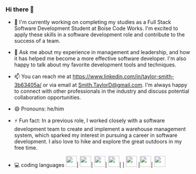 ### Hi there 👋

- 🔭 I'm currently working on completing my studies as a Full Stack Software Development Student at Boise Code Works. I'm excited to apply these skills in a software development role and contribute to the success of a team.

- 💬 Ask me about my experience in management and leadership, and how it has helped me become a more effective software developer. I'm also happy to talk about my favorite development tools and techniques.

- 📫 You can reach me at https://www.linkedin.com/in/taylor-smith-3b63405a/  or via email at Smith.TaylorD@gmail.com. I'm always happy to connect with other professionals in the industry and discuss potential collaboration opportunities.

- 😄 Pronouns: he/him

- ⚡ Fun fact: In a previous role, I worked closely with a software development team to create and implement a warehouse management system, which sparked my interest in pursuing a career in software development. I also love to hike and explore the great outdoors in my free time.

- 💻 coding languages <img src="https://simpleicons.org/icons/html5.svg" height="30" />| <img src="https://simpleicons.org/icons/css3.svg" height="30" />| <img src="https://simpleicons.org/icons/javascript.svg" height="30" />| <img src="https://simpleicons.org/icons/nodedotjs.svg" height="30" />| | <img src="https://simpleicons.org/icons/csharp.svg" height="30" /> |<img src="https://simpleicons.org/icons/dotnet.svg" height="30" />| <img src="https://simpleicons.org/icons/mysql.svg" height="30" />

